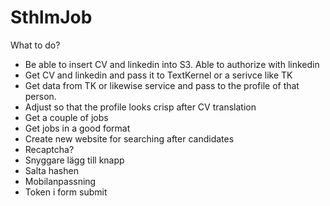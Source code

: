 # SthlmJob

What to do?


 - Be able to insert CV and linkedin into S3. Able to authorize with linkedin
 - Get CV and linkedin and pass it to TextKernel or a serivce like TK
 - Get data from TK or likewise service and pass to the profile of that person.
 - Adjust so that the profile looks crisp after CV translation
 - Get a couple of jobs
 - Get jobs in a good format
 - Create new website for searching after candidates
 - Recaptcha?
 - Snyggare lägg till knapp
 - Salta hashen
 - Mobilanpassning
 - Token i form submit
